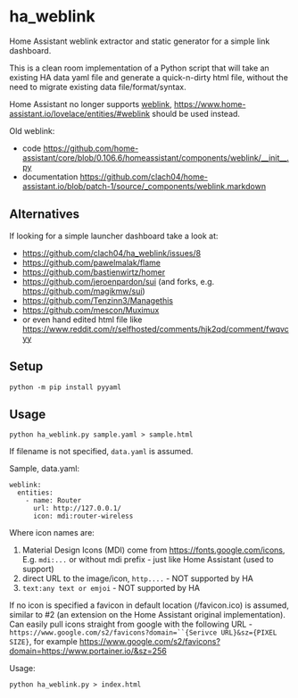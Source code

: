 # ha_weblink

Home Assistant weblink extractor and static generator for a simple link dashboard.

This is a clean room implementation of a Python script that will take an existing HA data yaml file and generate a quick-n-dirty html file, without the need to migrate existing data file/format/syntax.

Home Assistant no longer supports [weblink](https://github.com/home-assistant/core/pull/30834), https://www.home-assistant.io/lovelace/entities/#weblink should be used instead.

Old weblink:

  * code https://github.com/home-assistant/core/blob/0.106.6/homeassistant/components/weblink/__init__.py
  * documentation https://github.com/clach04/home-assistant.io/blob/patch-1/source/_components/weblink.markdown

## Alternatives

If looking for a simple launcher dashboard take a look at:

  * https://github.com/clach04/ha_weblink/issues/8
  * https://github.com/pawelmalak/flame
  * https://github.com/bastienwirtz/homer
  * https://github.com/jeroenpardon/sui (and forks, e.g. https://github.com/magikmw/sui)
  * https://github.com/Tenzinn3/Managethis
  * https://github.com/mescon/Muximux
  * or even hand edited html file like https://www.reddit.com/r/selfhosted/comments/hjk2qd/comment/fwqvcyy

## Setup

    python -m pip install pyyaml

## Usage

    python ha_weblink.py sample.yaml > sample.html

If filename is not specified, `data.yaml` is assumed.

Sample, data.yaml:

	weblink:
	  entities:
		- name: Router
		  url: http://127.0.0.1/
		  icon: mdi:router-wireless

Where icon names are:

  1. Material Design Icons (MDI) come from https://fonts.google.com/icons, E.g. `mdi:...` or without mdi prefix - just like Home Assistant (used to support)
  2. direct URL to the image/icon, `http....` - NOT supported by HA
  3. `text:any text or emjoi` - NOT supported by HA

If no icon is specified a favicon in default location (/favicon.ico) is assumed, similar to #2 (an extension on the Home Assistant original implementation).
Can easily pull icons straight from google with the following URL - `https://www.google.com/s2/favicons?domain=``{Serivce URL}&sz={PIXEL SIZE}`, for example https://www.google.com/s2/favicons?domain=https://www.portainer.io/&sz=256

Usage:

    python ha_weblink.py > index.html

